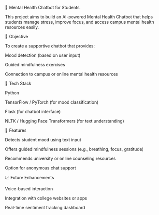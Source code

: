 💬 Mental Health Chatbot for Students

This project aims to build an AI-powered Mental Health Chatbot that helps students manage stress, improve focus, and access campus mental health resources easily.

🌟 Objective

To create a supportive chatbot that provides:

Mood detection (based on user input)

Guided mindfulness exercises

Connection to campus or online mental health resources

🧠 Tech Stack

Python

TensorFlow / PyTorch (for mood classification)

Flask (for chatbot interface)

NLTK / Hugging Face Transformers (for text understanding)

🚀 Features

Detects student mood using text input

Offers guided mindfulness sessions (e.g., breathing, focus, gratitude)

Recommends university or online counseling resources

Option for anonymous chat support

📈 Future Enhancements

Voice-based interaction

Integration with college websites or apps

Real-time sentiment tracking dashboard
